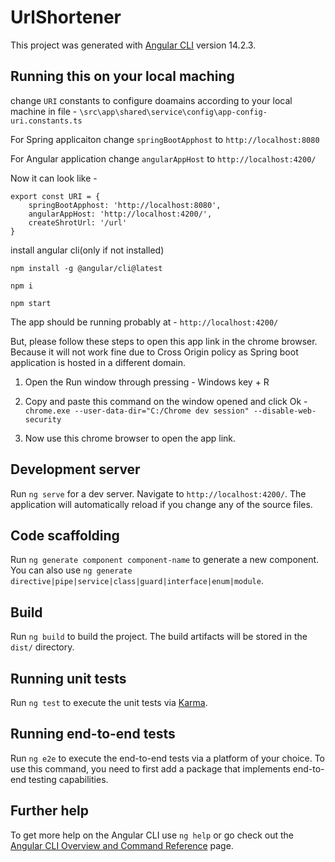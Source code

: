 # UrlShortener

This project was generated with [Angular CLI](https://github.com/angular/angular-cli) version 14.2.3.

## Running this on your local maching

change `URI` constants to configure doamains according to your local machine in file - `\src\app\shared\service\config\app-config-uri.constants.ts`

For Spring applicaiton change `springBootApphost` to `http://localhost:8080`

For Angular application change `angularAppHost` to `http://localhost:4200/`

Now it can look like - 
```shell
export const URI = {
    springBootApphost: 'http://localhost:8080',
    angularAppHost: 'http://localhost:4200/',
    createShrotUrl: '/url'
}
```

install angular cli(only if not installed)
```shell
npm install -g @angular/cli@latest
```

```shell
npm i
```

```shell
npm start
```

The app should be running probably at - `http://localhost:4200/`

But, please follow these steps to open this app link in the chrome browser. Because it will not work fine due to Cross Origin policy as Spring boot application is hosted in a different domain.


1. Open the Run window through pressing - Windows key + R

2. Copy and paste this command on the window opened and click Ok -`chrome.exe --user-data-dir="C:/Chrome dev session" --disable-web-security`
   
3. Now use this chrome browser to open the app link.

## Development server

Run `ng serve` for a dev server. Navigate to `http://localhost:4200/`. The application will automatically reload if you change any of the source files.




## Code scaffolding

Run `ng generate component component-name` to generate a new component. You can also use `ng generate directive|pipe|service|class|guard|interface|enum|module`.

## Build

Run `ng build` to build the project. The build artifacts will be stored in the `dist/` directory.

## Running unit tests

Run `ng test` to execute the unit tests via [Karma](https://karma-runner.github.io).

## Running end-to-end tests

Run `ng e2e` to execute the end-to-end tests via a platform of your choice. To use this command, you need to first add a package that implements end-to-end testing capabilities.

## Further help

To get more help on the Angular CLI use `ng help` or go check out the [Angular CLI Overview and Command Reference](https://angular.io/cli) page.

